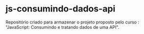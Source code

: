 # js-consumindo-dados-api
Repositório criado para armazenar o projeto proposto pelo curso : "JavaScript: Consumindo e tratando dados de uma API".
